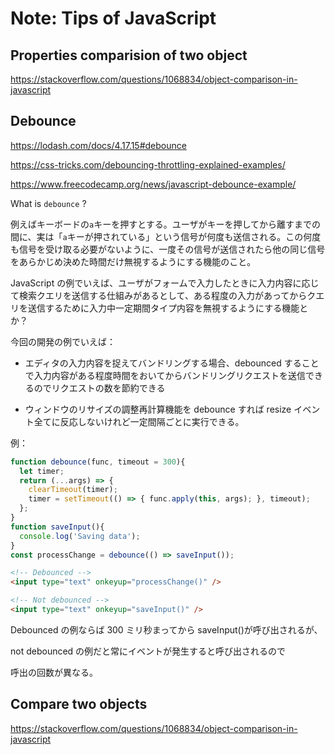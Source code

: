 # Note: Tips of JavaScript

## Properties comparision of two object

https://stackoverflow.com/questions/1068834/object-comparison-in-javascript

## Debounce

https://lodash.com/docs/4.17.15#debounce

https://css-tricks.com/debouncing-throttling-explained-examples/

https://www.freecodecamp.org/news/javascript-debounce-example/

What is `debounce` ?

例えばキーボードの`a`キーを押すとする。ユーザがキーを押してから離すまでの間に、実は「`a`キーが押されている」という信号が何度も送信される。この何度も信号を受け取る必要がないように、一度その信号が送信されたら他の同じ信号をあらかじめ決めた時間だけ無視するようにする機能のこと。

JavaScript の例でいえば、ユーザがフォームで入力したときに入力内容に応じて検索クエリを送信する仕組みがあるとして、ある程度の入力があってからクエリを送信するために入力中一定期間タイプ内容を無視するようにする機能とか？

今回の開発の例でいえば：

-   エディタの入力内容を捉えてバンドリングする場合、debounced することで入力内容がある程度時間をおいてからバンドリングリクエストを送信できるのでリクエストの数を節約できる

-   ウィンドウのリサイズの調整再計算機能を debounce すれば resize イベント全てに反応しないけれど一定間隔ごとに実行できる。

例：

```JavaScript
function debounce(func, timeout = 300){
  let timer;
  return (...args) => {
    clearTimeout(timer);
    timer = setTimeout(() => { func.apply(this, args); }, timeout);
  };
}
function saveInput(){
  console.log('Saving data');
}
const processChange = debounce(() => saveInput());
```

```HTML
<!-- Debounced -->
<input type="text" onkeyup="processChange()" />

<!-- Not debounced -->
<input type="text" onkeyup="saveInput()" />
```

Debounced の例ならば 300 ミリ秒まってから saveInput()が呼び出されるが、

not debounced の例だと常にイベントが発生すると呼び出されるので

呼出の回数が異なる。


## Compare two objects

https://stackoverflow.com/questions/1068834/object-comparison-in-javascript